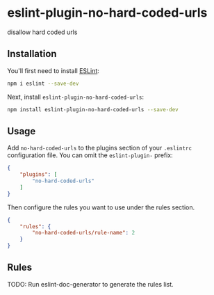 # eslint-plugin-no-hard-coded-urls

disallow hard coded urls

## Installation

You'll first need to install [ESLint](https://eslint.org/):

```sh
npm i eslint --save-dev
```

Next, install `eslint-plugin-no-hard-coded-urls`:

```sh
npm install eslint-plugin-no-hard-coded-urls --save-dev
```

## Usage

Add `no-hard-coded-urls` to the plugins section of your `.eslintrc` configuration file. You can omit the `eslint-plugin-` prefix:

```json
{
    "plugins": [
        "no-hard-coded-urls"
    ]
}
```


Then configure the rules you want to use under the rules section.

```json
{
    "rules": {
        "no-hard-coded-urls/rule-name": 2
    }
}
```

## Rules

<!-- begin auto-generated rules list -->
TODO: Run eslint-doc-generator to generate the rules list.
<!-- end auto-generated rules list -->


